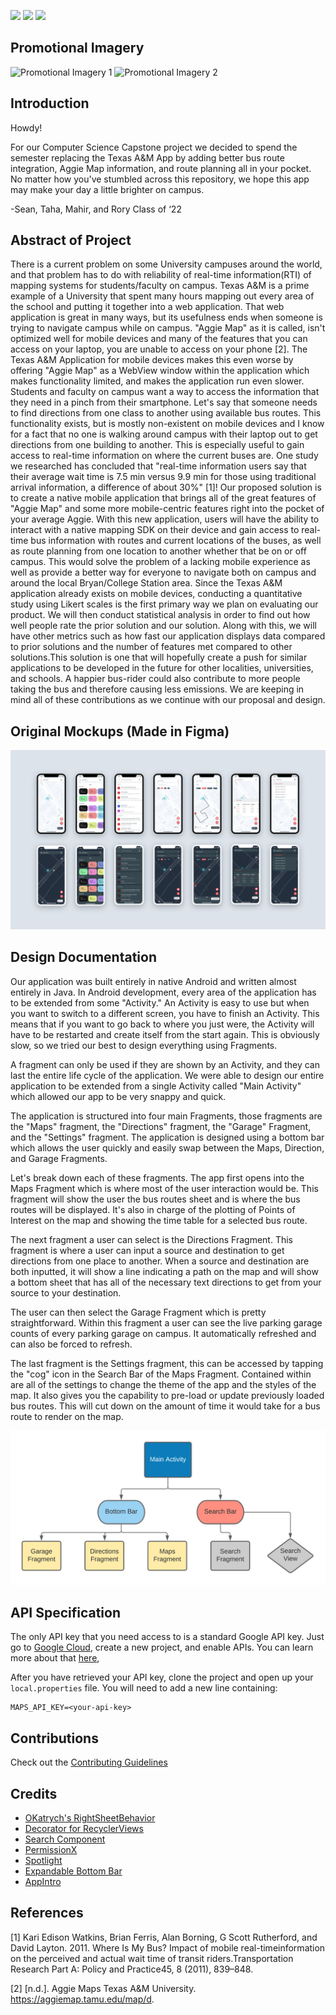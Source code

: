 [![](https://img.shields.io/github/license/tamuseanmiller/AggieMapS)](https://github.com/tamuseanmiller/AggieMapS/blob/master/LICENSE.txt)
![](https://img.shields.io/github/stars/tamuseanmiller/AggieMapS)
![](https://img.shields.io/tokei/lines/github/tamuseanmiller/AggieMapS)

## Promotional Imagery

![Promotional Imagery 1](pictures/Promo_2.png)
![Promotional Imagery 2](pictures/Promo_1.png)

## Introduction

Howdy!

For our Computer Science Capstone project we decided to spend the semester replacing the Texas A&M App by adding better bus route integration, Aggie Map information, and route planning all in your pocket. No matter how you've stumbled across this repository, we hope this app may make your day a little brighter on campus.

-Sean, Taha, Mahir, and Rory
Class of ‘22

## Abstract of Project

There is a current problem on some University campuses around the world, and that problem has to do with reliability of real-time information(RTI) of mapping systems for students/faculty on campus. Texas A&M is a prime example of a University that spent many hours mapping out every area of the school and putting it together into a web application. That web application is great in many ways, but its usefulness ends when someone is trying to navigate campus while on campus. "Aggie Map" as it is called, isn't optimized well for mobile devices and many of the features that you can access on your laptop, you are unable to access on your phone [2]. The Texas A\&M Application for mobile devices makes this even worse by offering "Aggie Map" as a WebView window within the application which makes functionality limited, and makes the application run even slower. Students and faculty on campus want a way to access the information that they need in a pinch from their smartphone. Let's say that someone needs to find directions from one class to another using available bus routes. This functionality exists, but is mostly non-existent on mobile devices and I know for a fact that no one is walking around campus with their laptop out to get directions from one building to another. This is especially useful to gain access to real-time information on where the current buses are. One study we researched has concluded that "real-time information users say that their average wait time is 7.5 min versus 9.9 min for those using traditional arrival information, a difference of about 30%" [1]! Our proposed solution is to create a native mobile application that brings all of the great features of "Aggie Map" and some more mobile-centric features right into the pocket of your average Aggie. With this new application, users will have the ability to interact with a native mapping SDK on their device and gain access to real-time bus information with routes and current locations of the buses, as well as route planning from one location to another whether that be on or off campus. This would solve the problem of a lacking mobile experience as well as provide a better way for everyone to navigate both on campus and around the local Bryan/College Station area. Since the Texas A\&M application already exists on mobile devices, conducting a quantitative study using Likert scales is the first primary way we plan on evaluating our product. We will then conduct statistical analysis in order to find out how well people rate the prior solution and our solution. Along with this, we will have other metrics such as how fast our application displays data compared to prior solutions and the number of features met compared to other solutions.This solution is one that will hopefully create a push for similar applications to be developed in the future for other localities, universities, and schools. A happier bus-rider could also contribute to more people taking the bus and therefore causing less emissions. We are keeping in mind all of these contributions as we continue with our proposal and design.

## Original Mockups (Made in Figma)

![Mockups](pictures/mockups.png)

## Design Documentation

Our application was built entirely in native Android and written almost entirely in Java. In Android development, every area of the application has to be extended from some "Activity." An Activity is easy to use but when you want to switch to a different screen, you have to finish an Activity. This means that if you want to go back to where you just were, the Activity will have to be restarted and create itself from the start again. This is obviously slow, so we tried our best to design everything using Fragments.

A fragment can only be used if they are shown by an Activity, and they can last the entire life cycle of the application. We were able to design our entire application to be extended from a single Activity called "Main Activity" which allowed our app to be very snappy and quick.

The application is structured into four main Fragments, those fragments are the "Maps" fragment, the "Directions" fragment, the "Garage" Fragment, and the "Settings" fragment. The application is designed using a bottom bar which allows the user quickly and easily swap between the Maps, Direction, and Garage Fragments.

Let's break down each of these fragments. The app first opens into the Maps Fragment which is where most of the user interaction would be. This fragment will show the user the bus routes sheet and is where the bus routes will be displayed. It's also in charge of the plotting of Points of Interest on the map and showing the time table for a selected bus route.

The next fragment a user can select is the Directions Fragment. This fragment is where a user can input a source and destination to get directions from one place to another. When a source and destination are both inputted, it will show a line indicating a path on the map and will show a bottom sheet that has all of the necessary text directions to get from your source to your destination.

The user can then select the Garage Fragment which is pretty straightforward. Within this fragment a user can see the live parking garage counts of every parking garage on campus. It automatically refreshed and can also be forced to refresh.

The last fragment is the Settings fragment, this can be accessed by tapping the "cog" icon in the Search Bar of the Maps Fragment. Contained within are all of the settings to change the theme of the app and the styles of the map. It also gives you the capability to pre-load or update previously loaded bus routes. This will cut down on the amount of time it would take for a bus route to render on the map.

![System Architecture Diagram](pictures/System_Architecture_Diagram.png)

## API Specification

The only API key that you need access to is a standard Google API key. Just go to [Google Cloud](https://console.cloud.google.com), create a new project, and enable APIs. You can learn more about that [here](https://cloud.google.com/docs/authentication/api-keys),

After you have retrieved your API key, clone the project and open up your `local.properties` file. You will need to add a new line containing: 

```
MAPS_API_KEY=<your-api-key>
```

## Contributions

Check out the [Contributing Guidelines](CONTRIBUTING.md)

## Credits

* [OKatrych's RightSheetBehavior](https://github.com/OKatrych/RightSheetBehavior)
* [Decorator for RecyclerViews](https://github.com/rubensousa/Decorator)
* [Search Component](https://github.com/lapism/search)
* [PermissionX](https://github.com/guolindev/PermissionX)
* [Spotlight](https://github.com/TakuSemba/Spotlight)
* [Expandable Bottom Bar](https://github.com/st235/ExpandableBottomBar)
* [AppIntro](https://github.com/AppIntro/AppIntro)


## References

[1] Kari Edison Watkins, Brian Ferris, Alan Borning, G Scott Rutherford, and David Layton. 2011.  Where Is My Bus? Impact of mobile real-timeinformation on the perceived and actual wait time of transit riders.Transportation Research Part A: Policy and Practice45, 8 (2011), 839–848.

[2] \[n.d.\]. Aggie Maps Texas A&M University. https://aggiemap.tamu.edu/map/d.
